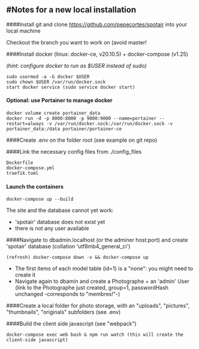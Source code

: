 #Notes for a new local installation
---

####Install git and clone https://github.com/pepecortes/spotair into your local machine

Checkout the branch you want to work on (avoid master!

####Install docker (linux: docker-ce, v20.10.5) + docker-compose (v1.25)

_(hint: configure docker to run as $USER instead of sudo)_

	sudo usermod -a -G docker $USER
	sudo chown $USER /var/run/docker.sock
	start docker service (sudo service docker start)
	
#### Optional: use Portainer to manage docker
	docker volume create portainer_data
	docker run -d -p 8000:8000 -p 9000:9000 --name=portainer --restart=always -v /var/run/docker.sock:/var/run/docker.sock -v portainer_data:/data portainer/portainer-ce
  
####Create .env on the folder root (see example on git repo)

####Link the necessary config files from ./config_files

	Dockerfile
	docker-compose.yml
	traefik.toml
		
#### Launch the containers
	docker-compose up --build

The site and the database cannot yet work:

* 'spotair' database does not exist yet
* there is not any user available

####Navigate to dbadmin.localhost (or the adminer host:port) and create  'spotair' database (collation 'utf8mb4_general_ci')
	  
	(refresh) docker-compose down -v &&	docker-compose up
	
* The first items of each model table (id=1) is a "none": you might need to create it
*	Navigate again to dbamin and create a Photographe + an 'admin' User (link to the Photographe just created, group=1, passwordHash unchanged -corresponds to "membres!"-)
	
####Create a local folder for photo storage, with an "uploads", "pictures", "thumbnails", "originals" subfolders (see .env)

####Build the client side javascript (see "webpack")
	
	docker-compose exec web bash & npm run watch (this will create the client-side javascript)
	
